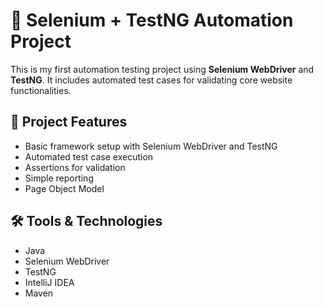 # 🧪 Selenium + TestNG Automation Project

This is my first automation testing project using **Selenium WebDriver** and **TestNG**. It includes automated test cases for validating core website functionalities.

## 📌 Project Features

- Basic framework setup with Selenium WebDriver and TestNG
- Automated test case execution
- Assertions for validation
- Simple reporting
- Page Object Model 

## 🛠️ Tools & Technologies

- Java
- Selenium WebDriver
- TestNG
- IntelliJ IDEA
- Maven 


